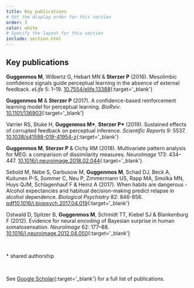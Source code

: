 ```yaml
---
title: Key publications
# Set the display order for this section
order: 3
color: white
# Specify the layout for this section
include: section.html
---
```

## Key publications

<!--Sekutowicz M\*, **Guggenmos M\***, Kuitunen P-S, Garbusow M, Sebold M, Pelz P, Priller J, Wittchen H-U, Smolka MN, Zimmermann U, Heinz A, **Sterzer P**, and Schmack K (2019). _Neural Response Patterns During Pavlovian-to-Instrumental Transfer Predict Alcohol Relapse and Young Adult Drinking_. Biological Psychiatry. [10.1016/j.biopsych.2019.06.028](https://doi.org/10.1016/j.biopsych.2019.06.028){:target='\_blank'}-->

**Guggenmos M**, Wilbertz G, Hebart MN & **Sterzer P** (2016). Mesolimbic confidence signals guide perceptual learning in the absence of external feedback. _eLife_ 5: 1–19. [10.7554/elife.13388](https://dx.doi.org/10.7554/elife.13388){:target='\_blank'}

**Guggenmos M** & **Sterzer P** (2017). A confidence-based reinforcement learning model for perceptual learning. _BioRxiv_. [10.1101/136903](https://doi.org/10.1101/136903){:target='\_blank'}

Varrier RS, Stuke H, **Guggenmos M\***, **Sterzer P\*** (2019). Sustained effects of corrupted feedback on perceptual inference. _Scientific Reports_ 9: 5537. [10.1038/s41598-019-41954-z](https://dx.doi.org/10.1038/s41598-019-41954-z){:target='\_blank'}


**Guggenmos M**, **Sterzer P** & Cichy RM (2018). Multivariate pattern analysis for MEG: a comparison of dissimilarity measures. _NeuroImage_ 173: 434–447. [10.1016/j.neuroimage.2018.02.044](https://dx.doi.org/10.1016/j.neuroimage.2018.02.044){:target='\_blank'}

Sebold M, Nebe S, Garbusow M, **Guggenmos M**, Schad DJ, Beck A, Kuitunen P-S, Sommer C, Neu P, Zimmermann US, Rapp MA, Smolka MN, Huys QJM, Schlagenhauf F & Heinz A (2017). When habits are dangerous - Alcohol expectancies and habitual decision-making predict relapse in alcohol dependence. _Biological Psychiatry_ 82: 846-856. [pdf](../papers/2017_Biological_Psychiatry.pdf)[10.1016/j.biopsych.2017.04.019](https://dx.doi.org/10.1016/j.biopsych.2017.04.019){:target='\_blank'}

<!-- **Sterzer P**, Adam RA, Fletcher P, Frith C, Lawrie SM, Muckli L, Petrovic P, Uhlhaas P, Voss M & Corlett PR (2018). The Predictive Coding Account of Psychosis. _Biological Psychiatry_ 849: 634–643. [10.1016/j.biopsych.2018.05.015](https://doi.org/10.1016/j.biopsych.2018.05.015){:target='\_blank'} -->

Ostwald D, Spitzer B, **Guggenmos M**, Schmidt TT, Kiebel SJ & Blankenburg F (2012). Evidence for neural encoding of Bayesian surprise in human somatosensation. _NeuroImage_ 62: 177–88. [10.1016/j.neuroimage.2012.04.050](https://dx.doi.org/10.1016/j.neuroimage.2012.04.050){:target='\_blank'}

<br>

\* shared authorship

<br>

See [Google Scholar](https://scholar.google.com/citations?user=QOa7WqcAAAAJ){:target='\_blank'} for a full list of publications.
